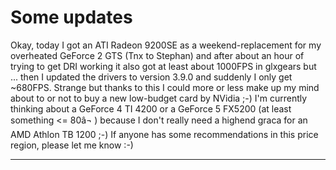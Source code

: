 # Some updates

<p>Okay, today I got an ATI Radeon 9200SE as a weekend-replacement for my overheated GeForce 2 GTS (Tnx to Stephan) and after about an hour of trying to get DRI working it also got at least about 1000FPS in glxgears but ... then I updated the drivers to version 3.9.0 and suddenly I only get ~680FPS. Strange but thanks to this I could more or less make up my mind about to or not to buy a new low-budget card by NVidia ;-) I'm currently thinking about a GeForce 4 TI 4200 or a GeForce 5 FX5200 (at least something <= 80â¬ ) because I don't really need a highend graca for an AMD Athlon TB 1200 ;-) If anyone has some recommendations in this price region, please let me know :-)</p>

-------------------------------

